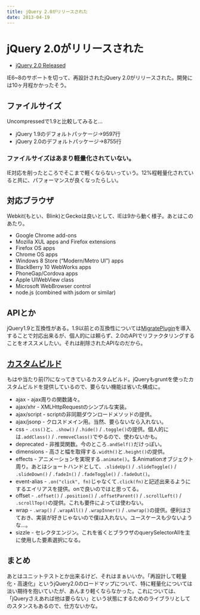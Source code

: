 ```yaml
---
title: jQuery 2.0がリリースされた
date: 2013-04-19
---
```


# jQuery 2.0がリリースされた

- [jQuery 2.0 Released](http://blog.jquery.com/2013/04/18/jquery-2-0-released/)

IE6~8のサポートを切って、再設計されたjQuery 2.0がリリースされた。開発には10ヶ月程かかったそう。

## ファイルサイズ

Uncompressedで1.9と比較してみると…

- jQuery 1.9のデフォルトパッケージ→9597行
- jQuery 2.0のデフォルトパッケージ→8755行

### ファイルサイズはあまり軽量化されていない。

IE対応を削ったところでそこまで軽くならないっていう。12%程軽量化されていると共に、パフォーマンスが良くなったらしい。

## 対応ブラウザ

Webkit(もとい、Blink)とGeckoは良いとして、IEは9から動く様子。あとはこのあたり。

- Google Chrome add-ons
- Mozilla XUL apps and Firefox extensions
- Firefox OS apps
- Chrome OS apps
- Windows 8 Store (“Modern/Metro UI”) apps
- BlackBerry 10 WebWorks apps
- PhoneGap/Cordova apps
- Apple UIWebView class
- Microsoft WebBrowser control
- node.js (combined with jsdom or similar)

## APIとか

jQuery1.9と互換性がある。1.9以前との互換性については[MigratePlugin](https://github.com/jquery/jquery-migrate/#readme)を導入することで対応出来るが、個人的には頼らず、2.0のAPIでリファクタリングすることをオススメしたい。それは削除されたAPIなのだから。

## [カスタムビルド](https://github.com/jquery/jquery/#how-to-build-your-own-jquery)

もはや当たり前(?)になってきているカスタムビルド。jQueryもgruntを使ったカスタムビルドを提供しているので、要らない機能は省いた構成に。

- ajax - ajax周りの関数諸々。
- ajax/xhr - XMLHttpRequestのシンプルな実装。
- ajax/script - scriptの非同期ダウンロードメソッドの提供。
- ajax/jsonp - クロスドメイン用。当然、要らないなら入れない。
- css - `.css()`と、`.show()` / `.hide()` / `.toggle()`の提供。個人的には`.addClass()` / `.removeClass()`でやるので、使わないかも。
- deprecated - 非推奨関数。今のところ`.andSelf()`だけっぽい。
- dimensions - 高さと幅を取得する`.width()`と`.height()`の提供。
- effects - アニメーションを実現する`.animate()`。$.Animationオブジェクト周り。あとはショートハンドとして、`.slideUp()` / `.slideToggle()` / `.slideDown()` / `.fadeIn()` / `.fadeToggle()` / `.fadeOut()`。
- event-alias - `.on("click", fn)`じゃなくて`.click(fn)`と記述出来るようにするエイリアスを提供。onで良いのではと思ってる。
- offset - `.offset()` / `.position()` / `.offsetParent()` / `.scrollLeft()` / `.scrollTop()`の提供。これも要件によっては使わない。
- wrap - `.wrap()` / `.wrapAll()` / `.wrapInner()` / `.unwrap()`の提供。便利はさておき、実装が好きじゃないので僕は入れない。ユースケースも少ないような…。
- sizzle - セレクタエンジン。これを省くとブラウザのquerySelectorAllを主に使用した要素選択になる。

## まとめ

あとはユニットテストとか出来るけど、それはまぁいいか。「再設計して軽量化・高速化」というjQuery2.0のロードマップについて、特に軽量化については淡い期待を抱いていたが、あんまり軽くならなかった。これについては、「jQueryさえあれば他は要らない」という状態にするためのライブラリとしてのスタンスもあるので、仕方ないかな。
